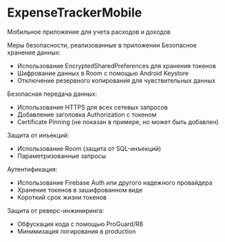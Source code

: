 # ExpenseTrackerMobile
Мобильное приложение для учета расходов и доходов

Меры безопасности, реализованные в приложении
Безопасное хранение данных:
- Использование EncryptedSharedPreferences для хранения токенов
- Шифрование данных в Room с помощью Android Keystore
- Отключение резервного копирования для чувствительных данных

Безопасная передача данных:
- Использование HTTPS для всех сетевых запросов
- Добавление заголовка Authorization с токеном
- Certificate Pinning (не показан в примере, но может быть добавлен)

Защита от инъекций:
- Использование Room (защита от SQL-инъекций)
- Параметризованные запросы

Аутентификация:
- Использование Firebase Auth или другого надежного провайдера
- Хранение токенов в зашифрованном виде
- Короткий срок жизни токенов

Защита от реверс-инжиниринга:
- Обфускация кода с помощью ProGuard/R8
- Минимизация логирования в production

